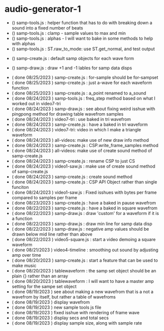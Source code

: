 # audio-generator-1

<!-- ----------
  VIDEO FILES
----------- -->

<!-- ----------
  samp_tools.js
----------- -->
* () samp-tools.js : helper function that has to do with breaking down a sound into a fixed number of beats
* () samp-tools.js : clamp - sample values to max and min
* () samp-tools.js : alphas - I will want to bake in some methods to help with alphas
* () samp-tools.js : ST.raw\_to\_mode: use ST.get\_normal, and test output

<!-- ----------
  samp_create.js
----------- -->
* () samp-create.js : default samp objects for each wave form

<!-- ----------
  samp_draw.js
----------- -->
* () samp-draw.js : draw +1 and -1 lables for samp data disps

<!-- ----------
  DONE
----------- -->
* ( done 08/25/2023 ) samp-create.js : for-sample should be for-sampset
* ( done 08/25/2023 ) samp-create.js : just a-wave for each waveform function
* ( done 08/25/2023 ) samp-create.js : a\_point renamed to a\_sound
* ( done 08/24/2023 ) samp-tools.js : freq_step method based on what I worked out in video7-tri
* ( done 08/24/2023 ) samp-draw.js : see about fixing weird isshue with pingpong method for drawing table wavefrom samples
* ( done 08/24/2023 ) video7-tri : use baked in tri wavefrom
* ( done 08/24/2023 ) samp-create.js : have a baked in tri waveform
* ( done 08/24/2023 ) video7-tri: video in which I make a triangle waveform
* ( done 08/24/2023 ) all-videos: make use of new draw info method
* ( done 08/24/2023 ) samp-create.js : CSP.write\_frame\_samples method
* ( done 08/24/2023 ) all-videos: make use of create sound method of samp-create.js
* ( done 08/24/2023 ) samp-create.js : rename CSP to just CS
* ( done 08/24/2023 ) video1-saw.js : make use of create sound method of samp-create.js
* ( done 08/24/2023 ) samp-create.js : create sound method
* ( done 08/24/2023 ) samp-create.js : CSP API Object rather than single funciton
* ( done 08/24/2023 ) video1-saw.js : Fixed isshues with bytes per frame compared to samples per frame
* ( done 08/23/2023 ) samp-create.js : have a baked in pause wavefrom
* ( done 08/22/2023 ) samp-create.js : have a baked in square wavefrom
* ( done 08/22/2023 ) samp-draw.js : draw 'custom' for a waveform if it is a function
* ( done 08/22/2023 ) samp-draw.js : draw min line for samp data disp
* ( done 08/22/2023 ) samp-draw.js : negative amp values should be drawn below mid line rather than above
* ( done 08/22/2023 ) video5-square.js : start a video demoing a square waveform
* ( done 08/21/2023 ) video4-timeline : smoothing out sound by adjusting amp over time
* ( done 08/20/2023 ) samp-create.js : start a feature that can be used to make music
* ( done 08/20/2023 ) tablewaveform : the samp set object should be an plain {} rather than an array
* ( done 08/20/2023 ) tablewaveform : I will want to have a master amp setting for the sampe set object
* ( done 08/19/2023 ) see about making a new wavefrom that is a not a wavefrom by itself, but rather a table of wavefroms
* ( done 08/19/2023 ) display wavefrom 
* ( done 08/19/2023 ) new sample tools js file
* ( done 08/19/2023 ) fixed isshue with rendering of frame wave
* ( done 08/19/2023 ) display secs and total secs
* ( done 08/19/2023 ) display sample size, along with sample rate


